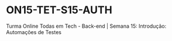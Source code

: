 # ON15-TET-S15-AUTH
Turma Online Todas em Tech - Back-end | Semana 15: Introdução: Automações de Testes
